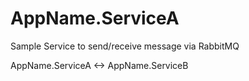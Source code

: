 # AppName.ServiceA
Sample Service to send/receive message via RabbitMQ

AppName.ServiceA <-> AppName.ServiceB
